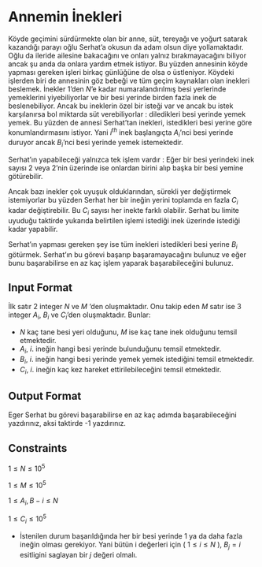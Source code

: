 # Annemin İnekleri

Köyde geçimini sürdürmekte olan bir anne, süt, tereyağı ve yoğurt satarak kazandığı parayı oğlu Serhat’a okusun da adam olsun diye yollamaktadır. Oğlu da ileride ailesine bakacağını ve onları yalnız bırakmayacağını biliyor ancak şu anda da onlara yardım etmek istiyor. Bu yüzden annesinin köyde yapması gereken işleri birkaç günlüğüne de olsa o üstleniyor. Köydeki işlerden biri de annesinin göz bebeği ve tüm geçim kaynakları olan inekleri beslemek. İnekler 1’den $N$’e kadar numaralandırılmış besi yerlerinde yemeklerini yiyebiliyorlar ve bir besi yerinde birden fazla inek de beslenebiliyor. Ancak bu ineklerin özel bir isteği var ve ancak bu istek karşılanırsa bol miktarda süt verebiliyorlar : diledikleri besi yerinde yemek yemek. Bu yüzden de annesi Serhat’tan inekleri,  istedikleri besi yerine göre konumlandırmasını istiyor. Yani $i^{th}$ inek başlangıçta $A_i$’nci besi yerinde duruyor ancak $B_i$’nci besi yerinde yemek istemektedir.

Serhat’ın yapabileceği yalnızca tek işlem vardır : Eğer bir besi yerindeki inek sayısı 2 veya 2’nin üzerinde ise onlardan birini alıp başka bir besi yemine götürebilir. 

Ancak bazı inekler çok uyuşuk olduklarından, sürekli yer değiştirmek istemiyorlar bu yüzden Serhat her bir ineğin yerini toplamda en fazla $C_i$ kadar değiştirebilir. Bu $C_i$ sayısı her inekte farklı olabilir. Serhat bu limite uyuduğu taktirde yukarıda belirtilen işlemi istediği inek üzerinde istediği kadar yapabilir. 

Serhat’ın yapması gereken şey ise tüm inekleri istedikleri besi yerine $B_i$ götürmek. Serhat’ın bu görevi başarıp başaramayacağını bulunuz ve eğer bunu başarabilirse en az kaç işlem yaparak başarabileceğini bulunuz.

## Input Format

İlk satır 2 integer $N$ ve $M$ ‘den oluşmaktadır. Onu takip eden $M$ satır ise 3 integer $A_i$, $B_i$ ve $C_i$’den oluşmaktadır. Bunlar:

- $N$ kaç tane besi yeri olduğunu, $M$ ise kaç tane inek olduğunu temsil etmektedir.
- $A_i$, $i$. ineğin hangi besi yerinde bulunduğunu temsil etmektedir.
- $B_i$, $i$. ineğin hangi besi yerinde yemek yemek istediğini temsil etmektedir.
- $C_i$, $i$. ineğin kaç kez hareket ettirilebileceğini temsil etmektedir.

## Output Format

Eger Serhat bu görevi başarabilirse en az kaç adımda başarabileceğini yazdırınız, aksi taktirde -1 yazdırınız.

## Constraints
$1 ≤ N ≤ 10^5$

$1 ≤ M ≤ 10^5$

$1 ≤ A_i, B-i ≤ N$

$1 ≤ C_i ≤ 10^5$

- İstenilen durum başarıldığında her bir besi yerinde 1 ya da daha fazla ineğin olması gerekiyor. Yani bütün i değerleri için ( $1 ≤ i ≤ N$ ),  $B_j = i$ esitligini saglayan  bir $j$ değeri olmalı.
